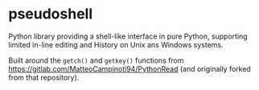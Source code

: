 # pseudoshell

Python library providing a shell-like interface in pure Python,
supporting limited in-line editing and History on Unix ans Windows systems.

Built around the `getch()` and `getkey()` functions from
<https://gitlab.com/MatteoCampinoti94/PythonRead>
(and originally forked from that repository).

